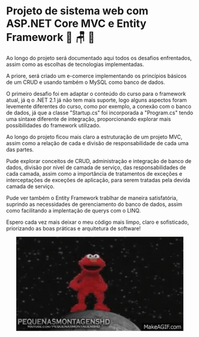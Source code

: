 # Projeto de sistema web com ASP.NET  Core MVC e Entity Framework :rocket: :chair: :game_die:

Ao longo do projeto será documentado aqui todos os desafios enfrentados, assim como as escolhas de tecnologias implementadas. 

A priore, será criado um e-comerce implementando os princípios básicos de um CRUD e usando também o MySQL como banco de dados.

O primeiro desafio foi em adaptar o conteúdo do curso para o framework atual, já q o .NET 2.1 já não tem mais suporte, logo alguns aspectos foram levemente diferentes do curso, como por exemplo, a conexão com o banco de dados, já que a classe "Startup.cs" foi incorporada a "Program.cs" tendo uma sintaxe diferente de integração, proporcionando explorar mais possibilidades do framework utilizado.

Ao longo do projeto ficou mais claro a estruturação de um projeto MVC, assim como a relação de cada e divisão de responsabilidade de cada uma das partes.

Pude explorar conceitos de CRUD, administração e integração de banco de dados, divisão por nível de camada de serviço, das responsabilidades de cada camada, assim como a importância de tratamentos de exceções e interceptações de exceções de aplicação, para serem tratadas pela devida camada de serviço.

Pude ver também o Entity Framework trablhar de maneira satisfatória, suprindo as necessidades de gerenciamento do banco de dados, assim como facilitando a implentação de querys com o LINQ.

Espero cada vez mais deixar o meu código mais limpo, claro e sofisticado, priorizando as boas práticas e arquitetura de software!



<p align = "center"> <img width = 450px  src ="./xablau-red-elmo.gif"> </p>


